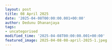 ```yaml
---
layout: post
title: 08 April 2025
date: '2025-04-08T00:00:00.001+00:00'
author: Dedunu Dhananjaya
tags:
- uncategorised
modified_time: '2025-04-08T00:00:00.001+00:00'
featured_image: 2025-04-08-08-april-2025-1.jpeg
---
```

